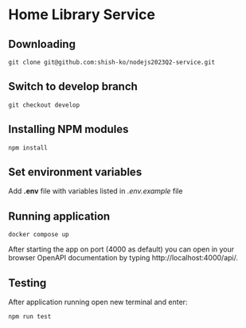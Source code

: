# Home Library Service

## Downloading

```
git clone git@github.com:shish-ko/nodejs2023Q2-service.git
```
## Switch to develop branch

```
git checkout develop
```

## Installing NPM modules

```
npm install
```

## Set environment variables

Add **.env** file with variables listed in _.env.example_ file

## Running application

```
docker compose up
```

After starting the app on port (4000 as default) you can open
in your browser OpenAPI documentation by typing http://localhost:4000/api/.

## Testing

After application running open new terminal and enter:

```
npm run test
```
